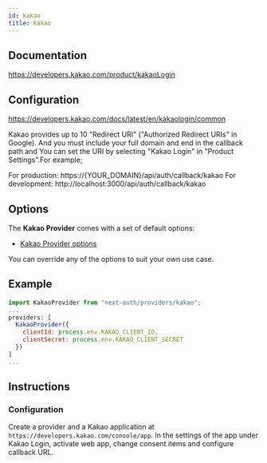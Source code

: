 ```yaml
---
id: kakao
title: Kakao
---
```


## Documentation

https://developers.kakao.com/product/kakaoLogin

## Configuration

https://developers.kakao.com/docs/latest/en/kakaologin/common

Kakao provides up to 10 "Redirect URI" ("Authorized Redirect URIs" in Google). And you must include your full domain and end in the callback path and You can set the URI by selecting "Kakao Login" in "Product Settings".For example;

For production: https://{YOUR_DOMAIN}/api/auth/callback/kakao
For development: http://localhost:3000/api/auth/callback/kakao

## Options

The **Kakao Provider** comes with a set of default options:

- [Kakao Provider options](https://github.com/nextauthjs/next-auth/blob/main/packages/next-auth/src/providers/kakao.ts)

You can override any of the options to suit your own use case.

## Example

```js
import KakaoProvider from "next-auth/providers/kakao";
...
providers: [
  KakaoProvider({
    clientId: process.env.KAKAO_CLIENT_ID,
    clientSecret: process.env.KAKAO_CLIENT_SECRET
  })
]
...
```

## Instructions

### Configuration

Create a provider and a Kakao application at `https://developers.kakao.com/console/app`. In the settings of the app under Kakao Login, activate web app, change consent items and configure callback URL.
